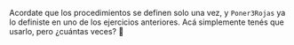 Acordate que los procedimientos se definen solo una vez, y `Poner3Rojas` ya lo definiste en uno de los ejercicios anteriores. Acá simplemente tenés que usarlo, pero ¿cuántas veces? :thinking: